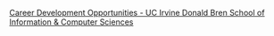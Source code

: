 [Career Development Opportunities - UC Irvine Donald Bren School of Information & Computer Sciences](https://qi.tc/qi/118376)